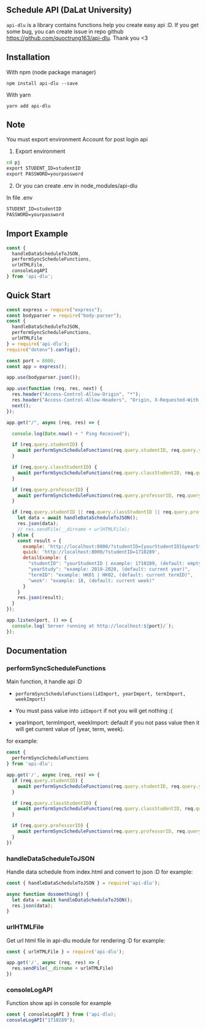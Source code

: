 
## Schedule API (DaLat University)

`api-dlu` is a library contains functions help you create easy api :D. If you get some bug, you can create issue in repo github https://github.com/quoctrung163/api-dlu. Thank you <3

## Installation
With npm (node package manager)
```
npm install api-dlu --save
```

With yarn 
```
yarn add api-dlu
```

## Note
You must export environment Account for post login api

1. Export environment
```cmd
cd pj
export STUDENT_ID=studentID
export PASSWORD=yourpassword
```

2. Or you can create .env in node_modules/api-dlu

In file .env
```cmd
STUDENT_ID=studentID
PASSWORD=yourpassword
```

## Import Example
```ts
const {
  handleDataScheduleToJSON,
  performSyncScheduleFunctions,
  urlHTMLFile,
  consoleLogAPI
} from 'api-dlu';
```

## Quick Start
```js
const express = require("express");
const bodyparser = require("body-parser");
const {
  handleDataScheduleToJSON,
  performSyncScheduleFunctions,
  urlHTMLFile
} = require('api-dlu');
require("dotenv").config();

const port = 8000;
const app = express();

app.use(bodyparser.json());

app.use(function (req, res, next) {
  res.header("Access-Control-Allow-Origin", "*");
  res.header("Access-Control-Allow-Headers", "Origin, X-Requested-With, Content-Type, Accept");
  next();
});

app.get("/", async (req, res) => {

  console.log(Date.now() + " Ping Received");

  if (req.query.studentID) {
    await performSyncScheduleFunctions(req.query.studentID, req.query.yearStudy, req.query.termID, req.query.week);
  }

  if (req.query.classStudentID) {
    await performSyncScheduleFunctions(req.query.classStudentID, req.query.yearStudy, req.query.termID, req.query.week);
  }

  if (req.query.professorID) {
    await performSyncScheduleFunctions(req.query.professorID, req.query.yearStudy, req.query.termID, req.query.week);
  }

  if (req.query.studentID || req.query.classStudentID || req.query.professorID) {
    let data = await handleDataScheduleToJSON();
    res.json(data);
    // res.sendFile(__dirname + urlHTMLFile);
  } else {
    const result = {
      example: 'http://localhost:8000/?studentID={yourStudentID}&yearStudy=2019-2020&termID=HK02&week=18',
      quick: 'http://localhost:8000/?studentID=1710289',
      detailExample: {
        "studentID": "yourStudentID | example: 1710289, (default: empty)",
        "yearStudy": "example: 2019-2020, (default: current year)",
        "termID": "example: HK01 | HK02, (default: current termID)",
        "week": "example: 18, (default: current week)"
      }
    }
    res.json(result);
  }
});

app.listen(port, () => {
  console.log(`Server running at http://localhost:${port}/`);
});
```

## Documentation
### performSyncScheduleFunctions

Main function, it handle api :D

- `performSyncScheduleFunctions(idImport, yearImport, termImport, weekImport)`

- You must pass value into `idImport` if not you will get nothing :(

- yearImport, termImport, weekImport: default if you not pass value then it will get current value of (year, term, week).

for example:
```ts
const {
  performSyncScheduleFunctions
} from 'api-dlu';

app.get('/', async (req, res) => {
  if (req.query.studentID) {
    await performSyncScheduleFunctions(req.query.studentID, req.query.yearStudy, req.query.termID, req.query.week);
  }

  if (req.query.classStudentID) {
    await performSyncScheduleFunctions(req.query.classStudentID, req.query.yearStudy, req.query.termID, req.query.week);
  }

  if (req.query.professorID) {
    await performSyncScheduleFunctions(req.query.professorID, req.query.yearStudy, req.query.termID, req.query.week);
  }
})

```

### handleDataScheduleToJSON
Handle data schedule from index.html and convert to json :D
for example:
```ts
const { handleDataScheduleToJSON } = require('api-dlu');

async function dosomething() {
  let data = await handleDataScheduleToJSON();
  res.json(data);
}
```

### urlHTMLFile
Get url html file in api-dlu module for rendering :D
for example:
```ts
const { urlHTMLFile } = require('api-dlu');

app.get('/', async (req, res) => {
  res.sendFile(__dirname + urlHTMLFile)
})
```

### consoleLogAPI
Function show api in console
for example
```ts
const { consoleLogAPI } from ('api-dlu);
consoleLogAPI("1710289");
```
